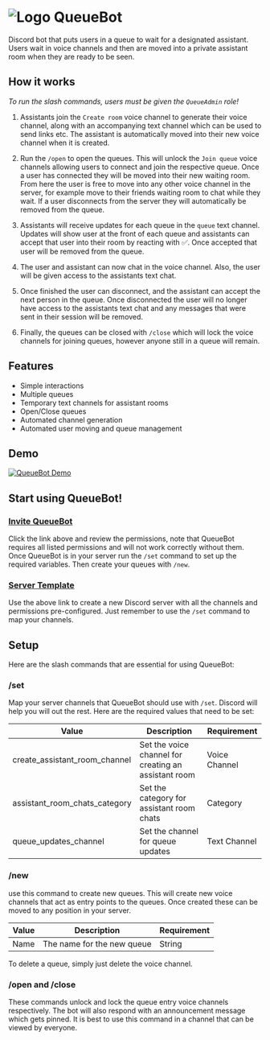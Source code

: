 # ![Logo](https://cdn.discordapp.com/icons/812343984294068244/69241d42f3661678d61b3af3cfb04f45.png?size=32) QueueBot

Discord bot that puts users in a queue to wait for a designated assistant. Users wait in voice channels and then are
moved into a private assistant room when they are ready to be seen.

## How it works

*To run the slash commands, users must be given the `QueueAdmin` role!*

1. Assistants join the `Create room` voice channel to generate their voice channel, along with an accompanying text
   channel which can be used to send links etc. The assistant is automatically moved into their new voice channel when
   it is created.

2. Run the `/open` to open the queues. This will unlock the `Join queue` voice channels allowing users to connect and
   join the respective queue. Once a user has connected they will be moved into their new waiting room. From here the
   user is free to move into any other voice channel in the server, for example move to their friends waiting room to
   chat while they wait. If a user disconnects from the server they will automatically be removed from the queue.

3. Assistants will receive updates for each queue in the `queue` text channel. Updates will show user at the front of
   each queue and assistants can accept that user into their room by reacting with ✅. Once accepted that user will be
   removed from the queue.

4. The user and assistant can now chat in the voice channel. Also, the user will be given access to the assistants text
   chat.

5. Once finished the user can disconnect, and the assistant can accept the next person in the queue. Once disconnected
   the user will no longer have access to the assistants text chat and any messages that were sent in their session will
   be removed.

6. Finally, the queues can be closed with `/close` which will lock the voice channels for joining queues, however anyone
   still in a queue will remain.

## Features

- Simple interactions
- Multiple queues
- Temporary text channels for assistant rooms
- Open/Close queues
- Automated channel generation
- Automated user moving and queue management

## Demo

[![QueueBot Demo](media/demo.gif)](media/demo.mp4)

## Start using QueueBot!

### [Invite QueueBot](https://discord.com/api/oauth2/authorize?client_id=812345033856122930&permissions=469986384&scope=bot%20applications.commands)

Click the link above and review the permissions, note that QueueBot requires all listed permissions and will not work
correctly without them. Once QueueBot is in your server run the `/set` command to set up the required variables. Then
create your queues with `/new`.

### [Server Template](https://discord.new/Q2KdRzKuZjk2)

Use the above link to create a new Discord server with all the channels and permissions pre-configured. Just remember to
use the `/set` command to map your channels.

## Setup

Here are the slash commands that are essential for using QueueBot:

### /set

Map your server channels that QueueBot should use with `/set`. Discord will help you will out the rest. Here are the
required values that need to be set:

| Value                         | Description                                          | Requirement   |
|-------------------------------|------------------------------------------------------|---------------|
| create_assistant_room_channel | Set the voice channel for creating an assistant room | Voice Channel |
| assistant_room_chats_category | Set the category for assistant room chats            | Category      |
| queue_updates_channel         | Set the channel for queue updates                    | Text Channel  |

### /new

use this command to create new queues. This will create new voice channels that act as entry points to the queues. Once
created these can be moved to any position in your server.

| Value | Description                | Requirement |
|-------|----------------------------|-------------|
| Name  | The name for the new queue | String      |

To delete a queue, simply just delete the voice channel.

### /open and /close

These commands unlock and lock the queue entry voice channels respectively. The bot will also respond with an
announcement message which gets pinned. It is best to use this command in a channel that can be viewed by everyone.